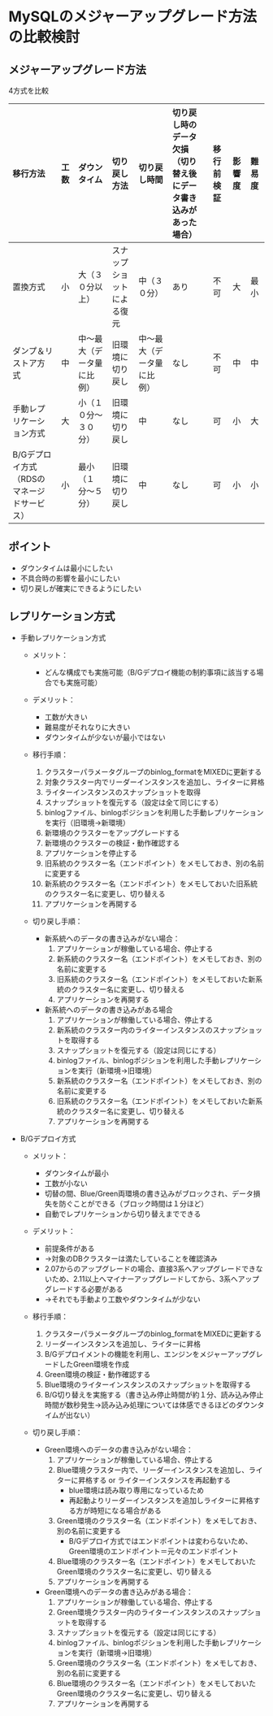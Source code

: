 # MySQLのメジャーアップグレード方法の比較検討

## メジャーアップグレード方法
4方式を比較

|移行方法|工数|ダウンタイム|切り戻し方法|切り戻し時間|切り戻し時のデータ欠損<br>（切り替え後にデータ書き込みがあった場合）|移行前検証|影響度|難易度|
|:-|:-|:-|:-|:-|:-|:-|:-|:-
|置換方式|小|大（３０分以上）|スナップショットによる復元|中（３０分）|あり|不可|大|最小|
|ダンプ＆リストア方式|中|中〜最大（データ量に比例）|旧環境に切り戻し|中〜最大（データ量に比例）|なし|不可|中|中|
|手動レプリケーション方式|大|小（１０分〜３０分）|旧環境に切り戻し|中|なし|可|小|大|
|B/Gデプロイ方式（RDSのマネージドサービス）|小|最小（１分〜５分）|旧環境に切り戻し|中|なし|可|小|小|

## ポイント
- ダウンタイムは最小にしたい
- 不具合時の影響を最小にしたい
- 切り戻しが確実にできるようにしたい

## レプリケーション方式
- 手動レプリケーション方式
    - メリット：
        - どんな構成でも実施可能（B/Gデプロイ機能の制約事項に該当する場合でも実施可能）
    - デメリット：
        - 工数が大きい
        - 難易度がそれなりに大きい
        - ダウンタイムが少ないが最小ではない
        
    - 移行手順：
        1. クラスターパラメータグループのbinlog_formatをMIXEDに更新する
        2. 対象クラスター内でリーダーインスタンスを追加し、ライターに昇格
        3. ライターインスタンスのスナップショットを取得
        4. スナップショットを復元する（設定は全て同じにする）
        5. binlogファイル、binlogポジションを利用した手動レプリケーションを実行（旧環境→新環境）
        6. 新環境のクラスターをアップグレードする
        7. 新環境のクラスターの検証・動作確認する
        8. アプリケーションを停止する
        9. 旧系統のクラスター名（エンドポイント）をメモしておき、別の名前に変更する
        10. 新系統のクラスター名（エンドポイント）をメモしておいた旧系統のクラスター名に変更し、切り替える
        11. アプリケーションを再開する
    - 切り戻し手順：
        - 新系統へのデータの書き込みがない場合：
            1. アプリケーションが稼働している場合、停止する
            2. 新系統のクラスター名（エンドポイント）をメモしておき、別の名前に変更する
            3. 旧系統のクラスター名（エンドポイント）をメモしておいた新系統のクラスター名に変更し、切り替える
            4. アプリケーションを再開する
        - 新系統へのデータの書き込みがある場合
            1. アプリケーションが稼働している場合、停止する
            2. 新系統のクラスター内のライターインスタンスのスナップショットを取得する
            3. スナップショットを復元する（設定は同じにする）
            4. binlogファイル、binlogポジションを利用した手動レプリケーションを実行（新環境→旧環境）
            5. 新系統のクラスター名（エンドポイント）をメモしておき、別の名前に変更する
            6. 旧系統のクラスター名（エンドポイント）をメモしておいた新系統のクラスター名に変更し、切り替える
            7. アプリケーションを再開する



- B/Gデプロイ方式
    - メリット：
        - ダウンタイムが最小
        - 工数が小ない
        - 切替の間、Blue/Green両環境の書き込みがブロックされ、データ損失を防ぐことができる（ブロック時間は１分ほど）
        - 自動でレプリケーションから切り替えまでできる
    - デメリット：
        - 前提条件がある
        - →対象のDBクラスターは満たしていることを確認済み
        - 2.07からのアップグレードの場合、直接3系へアップグレードできないため、2.11以上へマイナーアップグレードしてから、3系へアップグレードする必要がある
        - →それでも手動より工数やダウンタイムが少ない

    - 移行手順：
        1. クラスターパラメータグループのbinlog_formatをMIXEDに更新する
        2. リーダーインスタンスを追加し、ライターに昇格
        3. B/Gデプロイメントの機能を利用し、エンジンをメジャーアップグレードしたGreen環境を作成
        4. Green環境の検証・動作確認する
        5. Blue環境のライターインスタンスのスナップショットを取得する
        6. B/G切り替えを実施する（書き込み停止時間が約１分、読み込み停止時間が数秒発生→読み込み処理については体感できるほどのダウンタイムが出ない）
    - 切り戻し手順：
        - Green環境へのデータの書き込みがない場合：
            1. アプリケーションが稼働している場合、停止する
            2. Blue環境クラスター内で、リーダーインスタンスを追加し、ライターに昇格する or ライターインスタンスを再起動する
                - blue環境は読み取り専用になっているため
                - 再起動よりリーダーインスタンスを追加しライターに昇格する方が時短になる場合がある
            3. Green環境のクラスター名（エンドポイント）をメモしておき、別の名前に変更する
                - B/Gデプロイ方式ではエンドポイントは変わらないため、Green環境のエンドポイント＝元々のエンドポイント
            4. Blue環境のクラスター名（エンドポイント）をメモしておいたGreen環境のクラスター名に変更し、切り替える
            5. アプリケーションを再開する
        - Green環境へのデータの書き込みがある場合：
            1. アプリケーションが稼働している場合、停止する
            2. Green環境クラスター内のライターインスタンスのスナップショットを取得する
            3. スナップショットを復元する（設定は同じにする）
            4. binlogファイル、binlogポジションを利用した手動レプリケーションを実行（新環境→旧環境）
            5. Green環境のクラスター名（エンドポイント）をメモしておき、別の名前に変更する
            6. Blue環境のクラスター名（エンドポイント）をメモしておいたGreen環境のクラスター名に変更し、切り替える
            7. アプリケーションを再開する


